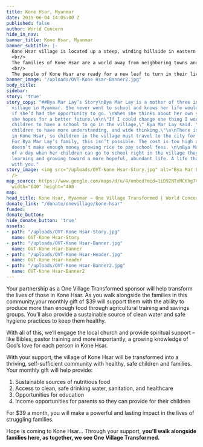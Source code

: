 ```yaml
---
title: Kone Hsar, Myanmar
date: 2019-06-04 14:05:00 Z
published: false
author: World Concern
hide_in_nav: 
banner_title: Kone Hsar, Myanmar
banner_subtitle: |-
  Kone Hsar village is located up a steep, winding hillside in eastern Myanmar, an isolated community looking for hope and eager for change.<br/>
  <br/>
  The families of Kone Hsar are a world away from neighboring towns and the vital roads needed to reach schools and health clinics. During the rainy season, pregnant women sit stranded up the steep mountain because the roads to a doctor are impossible to travel. And without a nearby school, children stay home for months during the rains, dreaming of returning to the classroom. Young children and elders go hungry because families can’t grow enough food to both sell and eat. They are isolated and distant from the help they need.<br/>
  <br/>
  The people of Kone Hsar are ready for a new leaf to turn in their lives—a transformation that is only possible with you.
banner_image: "/uploads/OVT-Kone Hsar-Banner2.jpg"
body_title: 
sidebar: 
story: 'true'
story_copy: "##Bya Mar Lay’s Story\nBya Mar Lay is a mother of three in Kone Hsar
  village in Myanmar. She never went to school and knows her life would look different
  if she’d had the opportunity to go. \nWhen she thinks about her own young children,
  she hopes for a better future.\n\n\"If I could change one thing I would want my
  children to have a school to go in the village,\" Bya Mar Lay said. \"I want these
  children to have more understanding, and wide thinking.\"\n\nThere isn’t a school
  in Kone Hsar, so children in the village must travel to the city for schooling.
  For Bya Mar Lay’s family, this isn’t possible. The cost is too high and her husband
  doesn’t make enough money growing rice to pay school fees. \n\nBya Mar Lays dreams
  of a day when her children can go to school right in the village they call home,
  learning and growing toward a more hopeful, abundant life. A life that is possible
  with you."
story_image: <img src="/uploads/OVT-Kone Hsar-Story.jpg" alt="Bya Mar Lay’s Story"
  />
map_source: https://www.google.com/maps/d/u/4/embed?mid=1iD92NTxMCKhg7VpEmBObCExVv3LOWDzZ"
  width="640" height="480
map: 
head_title: Kone Hsar, Myanmar — One Village Transformed | World Concern
donate_link: "/donate/onevillage/kone-hsar"
funded: 
donate_button: 
hide_donate_button: 'true'
assets:
- path: "/uploads/OVT-Kone Hsar-Story.jpg"
  name: OVT-Kone Hsar-Story
- path: "/uploads/OVT-Kone Hsar-Banner.jpg"
  name: OVT-Kone Hsar-Banner
- path: "/uploads/OVT-Kone Hsar-Header.jpg"
  name: OVT-Kone Hsar-Header
- path: "/uploads/OVT-Kone Hsar-Banner2.jpg"
  name: OVT-Kone Hsar-Banner2
---
```


Your partnership as a One Village Transformed sponsor will help transform the lives of those in Kone Hsar. As you walk alongside the families in this community,your monthly gift of $39 will support them with the ability to produce more than enough food through agricultural training and savings groups. You’ll also provide a sustainable source of clean water and safe hygiene practices to keep them healthy.

With all of this, we’ll engage the local church and provide spiritual support – like Bibles, pastor training and more importantly, a growing knowledge of God’s love for each person in Kone Hsar. 

With your support, the village of Kone Hsar will be transformed into a thriving, self-sufficient community with healthy, safe children and families. Your monthly gift will help provide:

1. Sustainable sources of nutritious food
2. Access to clean, safe drinking water, sanitation, and healthcare
3. Opportunities for education
4. Income opportunities for parents so they can provide for their children

For $39 a month, you will make a powerful and lasting impact in the lives of struggling families.

Hope is coming to Kone Hsar... Through your support, **you’ll walk alongside families here, as together, we see One Village Transformed.**
